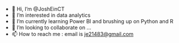 - 👋 Hi, I’m @JoshEinCT
- 👀 I’m interested in data analytics
- 🌱 I’m currently learning Power BI and brushing up on Python and R
- 💞️ I’m looking to collaborate on ...
- 📫 How to reach me : email is je21483@gmail.com

<!---
JoshEinCT/JoshEinCT is a ✨ special ✨ repository because its `README.md` (this file) appears on your GitHub profile.
You can click the Preview link to take a look at your changes.
--->
